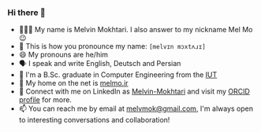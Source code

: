 ### Hi there 👋

- 👨🏻‍💻 My name is Melvin Mokhtari. I also answer to my nickname Mel Mo 😉
- 📢 This is how you pronounce my name: `[melvɪn mɔxtʌɹɪ]`
- 😄 My pronouns are he/him
- 🗣️ I speak and write English, Deutsch and Persian
- 🐙 I'm a B.Sc. graduate in Computer Engineering from the [IUT](https://english.iut.ac.ir/)
- 🔗 My home on the net is [melmo.ir](https://melmo.ir)
- 💼 Connect with me on LinkedIn as [Melvin-Mokhtari](https://www.linkedin.com/in/melvin-mokhtari) and visit my [ORCID profile](https://orcid.org/0000-0003-3911-3099) for more.
- 📫 You can reach me by email at [melvmok@gmail.com](mailto:melvmok@gmail.com), I'm always open to interesting conversations and collaboration!
